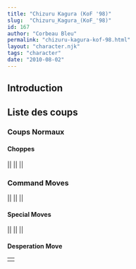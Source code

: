 ```yaml
---
title: "Chizuru Kagura (KoF '98)"
slug:  "Chizuru_Kagura_(KoF_'98)"
id: 167
author: "Corbeau Bleu"
permalink: "chizuru-kagura-kof-98.html"
layout: "character.njk"
tags: "character"
date: "2010-08-02"
---
```


## Introduction

## Liste des coups

### Coups Normaux

#### Choppes

||
||
||

### Command Moves

||
||
||

#### Special Moves

||
||
||

#### Desperation Move

|     |
|-----|
|     |
